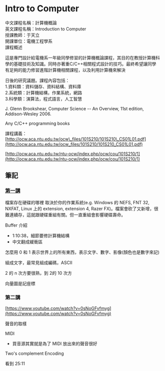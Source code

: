 # Intro to Computer

中文課程名稱：計算機概論  
英文課程名稱：Introduction to Computer  
授課教師：于天立  
開課單位：電機工程學系  
課程概述

這是專門設計給電機系一年級同學修習的計算機概論課程，其目的在教授計算機科學的基礎技術及知識。同時亦著重C/C++相關程式設計的技巧。最終希望讓同學有足夠的能力修習進階計算機相關課程，以及利用計算機來解決

日後的研究議題。課程內容包括：  
1.資料類：資料儲存、資料結構、資料庫  
2.系統類：計算機結構，作業系統，網路  
3.科學類：演算法，程式語言，人工智慧

J. Glenn Brookshear, Computer Science -- An Overview, 11st edition, Addison-Wesley 2006.

Any C/C++ programming books

課程講義：  
[http://ocw.aca.ntu.edu.tw/ocw\_files/101S210/101S210\_CS01L01.pdf](http://ocw.aca.ntu.edu.tw/ocw_files/101S210/101S210_CS01L01.pdf)



[http://ocw.aca.ntu.edu.tw/ntu-ocw/index.php/ocw/cou/101S210/1](http://ocw.aca.ntu.edu.tw/ntu-ocw/index.php/ocw/cou/101S210/1)



## 筆記

### [第一講](https://www.youtube.com/watch?v=EDYjPpn1OmE)

檔案存在硬碟的哪裡 取決於你的作業系統\(e.g. Windows 的 NEFS, FNT 32, NXFAT, Linux 上的 extension, extension 4, Razer FX\)。檔案會砍了又新增，很難連續存，這就跟硬碟重組有關。但一直重組會影響硬碟壽命。

Buffer 介紹

* 1:10:38，細節要修計算機結構
* 中文翻成緩衝區



怎麼用 0 和 1 表示世界上的所有東西，表示文字、數字、影像\(顏色也是數字來記\)

組成文字，最常見組成編碼，ASCII

2 的 n 次方要很熟，到 2的 10 次方

向量圖是記座標

### 第二講

[https://www.youtube.com/watch?v=0sNoGFvfmyg](https://www.youtube.com/watch?v=0sNoGFvfmyg)

聲音的取樣

MIDI

* 買音源其實就是為了 MIDI 放出來的聲音很好

Two's complement Encoding

看到 25:11









